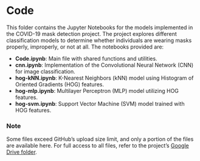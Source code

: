 # Code

This folder contains the Jupyter Notebooks for the models implemented in the COVID-19 mask detection project. The project explores different classification models to determine whether individuals are wearing masks properly, improperly, or not at all. The notebooks provided are:

- **Code.ipynb**: Main file with shared functions and utilities.
- **cnn.ipynb**: Implementation of the Convolutional Neural Network (CNN) for image classification.
- **hog-kNN.ipynb**: K-Nearest Neighbors (kNN) model using Histogram of Oriented Gradients (HOG) features.
- **hog-mlp.ipynb**: Multilayer Perceptron (MLP) model utilizing HOG features.
- **hog-svm.ipynb**: Support Vector Machine (SVM) model trained with HOG features.

### Note
Some files exceed GitHub’s upload size limit, and only a portion of the files are available here. For full access to all files, refer to the project’s [Google Drive folder](https://drive.google.com/drive/folders/1zRYOcP13nh3Aw-smSF3n7LgfVS6LepaK?usp=share_link).


